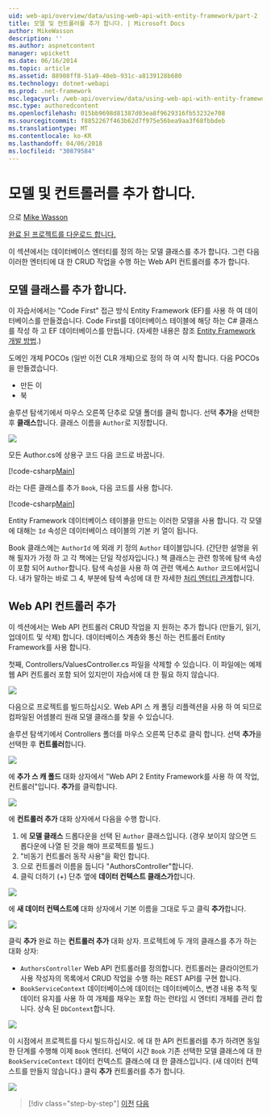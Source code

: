 ```yaml
---
uid: web-api/overview/data/using-web-api-with-entity-framework/part-2
title: 모델 및 컨트롤러를 추가 합니다. | Microsoft Docs
author: MikeWasson
description: ''
ms.author: aspnetcontent
manager: wpickett
ms.date: 06/16/2014
ms.topic: article
ms.assetid: 88908ff8-51a9-40eb-931c-a8139128b680
ms.technology: dotnet-webapi
ms.prod: .net-framework
msc.legacyurl: /web-api/overview/data/using-web-api-with-entity-framework/part-2
msc.type: authoredcontent
ms.openlocfilehash: 015bb9698d81387d03ea8f9629316fb53232e708
ms.sourcegitcommit: f8852267f463b62d7f975e56bea9aa3f68fbbdeb
ms.translationtype: MT
ms.contentlocale: ko-KR
ms.lasthandoff: 04/06/2018
ms.locfileid: "30879584"
---
```

<a name="add-models-and-controllers"></a>모델 및 컨트롤러를 추가 합니다.
====================
으로 [Mike Wasson](https://github.com/MikeWasson)

[완료 된 프로젝트를 다운로드 합니다.](https://github.com/MikeWasson/BookService)

이 섹션에서는 데이터베이스 엔터티를 정의 하는 모델 클래스를 추가 합니다. 그런 다음 이러한 엔터티에 대 한 CRUD 작업을 수행 하는 Web API 컨트롤러를 추가 합니다.

## <a name="add-model-classes"></a>모델 클래스를 추가 합니다.

이 자습서에서는 "Code First" 접근 방식 Entity Framework (EF)를 사용 하 여 데이터베이스를 만들겠습니다. Code First를 데이터베이스 테이블에 해당 하는 C# 클래스를 작성 하 고 EF 데이터베이스를 만듭니다. (자세한 내용은 참조 [Entity Framework 개발 방법](https://msdn.microsoft.com/library/ms178359%28v=vs.110%29.aspx#dbfmfcf).)

도메인 개체 POCOs (일반 이전 CLR 개체)으로 정의 하 여 시작 합니다. 다음 POCOs을 만들겠습니다.

- 만든 이
- 북

솔루션 탐색기에서 마우스 오른쪽 단추로 모델 폴더를 클릭 합니다. 선택 **추가**을 선택한 후 **클래스**합니다. 클래스 이름을 `Author`로 지정합니다.

![](part-2/_static/image1.png)

모든 Author.cs에 상용구 코드 다음 코드로 바꿉니다.

[!code-csharp[Main](part-2/samples/sample1.cs)]

라는 다른 클래스를 추가 `Book`, 다음 코드를 사용 합니다.

[!code-csharp[Main](part-2/samples/sample2.cs)]

Entity Framework 데이터베이스 테이블을 만드는 이러한 모델을 사용 합니다. 각 모델에 대해는 `Id` 속성은 데이터베이스 테이블의 기본 키 열이 됩니다.

Book 클래스에는 `AuthorId` 에 외래 키 정의 `Author` 테이블입니다. (간단한 설명을 위해 필자가 가정 하 고 각 책에는 단일 작성자입니다.) 책 클래스는 관련 항목에 탐색 속성이 포함 되어 `Author`합니다. 탐색 속성을 사용 하 여 관련 액세스 `Author` 코드에서입니다. 내가 말하는 바로 그 4, 부분에 탐색 속성에 대 한 자세한 [처리 엔터티 관계](part-4.md)합니다.

## <a name="add-web-api-controllers"></a>Web API 컨트롤러 추가

이 섹션에서는 Web API 컨트롤러 CRUD 작업을 지 원하는 추가 합니다 (만들기, 읽기, 업데이트 및 삭제) 합니다. 데이터베이스 계층와 통신 하는 컨트롤러 Entity Framework를 사용 합니다.

첫째, Controllers/ValuesController.cs 파일을 삭제할 수 있습니다. 이 파일에는 예제 웹 API 컨트롤러 포함 되어 있지만이 자습서에 대 한 필요 하지 않습니다.

![](part-2/_static/image2.png)

다음으로 프로젝트를 빌드하십시오. Web API 스 캐 폴딩 리플렉션을 사용 하 여 되므로 컴파일된 어셈블리 원래 모델 클래스를 찾을 수 있습니다.

솔루션 탐색기에서 Controllers 폴더를 마우스 오른쪽 단추로 클릭 합니다. 선택 **추가**을 선택한 후 **컨트롤러**합니다.

![](part-2/_static/image3.png)

에 **추가 스 캐 폴드** 대화 상자에서 "Web API 2 Entity Framework를 사용 하 여 작업, 컨트롤러"입니다. **추가**를 클릭합니다.

![](part-2/_static/image4.png)

에 **컨트롤러 추가** 대화 상자에서 다음을 수행 합니다.

1. 에 **모델 클래스** 드롭다운을 선택 된 `Author` 클래스입니다. (경우 보이지 않으면 드롭다운에 나열 된 것을 해야 프로젝트를 빌드.)
2. "비동기 컨트롤러 동작 사용"을 확인 합니다.
3. 으로 컨트롤러 이름을 둡니다 &quot;AuthorsController&quot;합니다.
4. 클릭 더하기 (+) 단추 옆에 **데이터 컨텍스트 클래스가**합니다.

![](part-2/_static/image5.png)

에 **새 데이터 컨텍스트에** 대화 상자에서 기본 이름을 그대로 두고 클릭 **추가**합니다.

![](part-2/_static/image6.png)

클릭 **추가** 완료 하는 **컨트롤러 추가** 대화 상자. 프로젝트에 두 개의 클래스를 추가 하는 대화 상자:

- `AuthorsController` Web API 컨트롤러를 정의합니다. 컨트롤러는 클라이언트가 사용 작성자의 목록에서 CRUD 작업을 수행 하는 REST API를 구현 합니다.
- `BookServiceContext` 데이터베이스에 데이터는 데이터베이스, 변경 내용 추적 및 데이터 유지를 사용 하 여 개체를 채우는 포함 하는 런타임 시 엔터티 개체를 관리 합니다. 상속 된 `DbContext`합니다.

![](part-2/_static/image7.png)

이 시점에서 프로젝트를 다시 빌드하십시오. 에 대 한 API 컨트롤러를 추가 하려면 동일한 단계를 수행해 이제 `Book` 엔터티. 선택이 시간 `Book` 기존 선택한 모델 클래스에 대 한 `BookServiceContext` 데이터 컨텍스트 클래스에 대 한 클래스입니다. (새 데이터 컨텍스트를 만들지 않습니다.) 클릭 **추가** 컨트롤러를 추가 합니다.

![](part-2/_static/image8.png)

> [!div class="step-by-step"]
> [이전](part-1.md)
> [다음](part-3.md)
